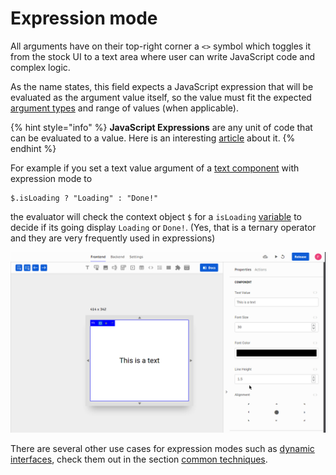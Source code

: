 # Expression mode

All arguments have on their top-right corner a `<>` symbol which toggles it from the stock UI to a text area where user can write JavaScript code and complex logic.

As the name states, this field expects a JavaScript expression that will be evaluated as the argument value itself, so the value must fit the expected [argument types](argument-types.md) and range of values \(when applicable\).

{% hint style="info" %}
**JavaScript Expressions** are any unit of code that can be evaluated to a value. Here is an interesting [article](https://medium.com/launch-school/javascript-expressions-and-statements-4d32ac9c0e74) about it.
{% endhint %}

For example if you set a text value argument of a [text component](../elements/text.md) with expression mode to

```text
$.isLoading ? "Loading" : "Done!"
```

the evaluator will check the context object `$` for a `isLoading` [variable](../variables/) to decide if its going display `Loading` or `Done!`. \(Yes, that is a ternary operator and they are very frequently used in expressions\)

![](../../../.gitbook/assets/isloading.gif)

There are several other use cases for expression modes such as [dynamic interfaces](../../../guides/common-tecniques/dynamic-interfaces.md), check them out in the section [common techniques](../../../guides/common-tecniques/).


